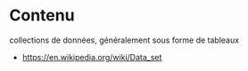 # Contenu

collections de données, généralement sous forme de tableaux



- https://en.wikipedia.org/wiki/Data_set

